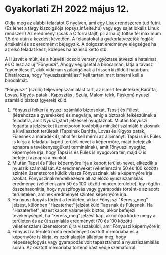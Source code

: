 # Gyakorlati ZH 2022 május 12.

Oldja meg az alábbi feladatot C nyelven, ami egy Linux rendszeren tud futni. (Ez lehet a tárgy  kiszolgálója (opsys.inf.elte.hu) vagy egy saját lokális Linux rendszer!) Az eredményt (csak a C forrásfájlt, pl: alma.c) töltse fel maximum 1.5 óra után a kezdést követően. A feladatokat a gyakorlatvezetők fogják értékelni és az eredményt bejegyzik. A dolgozat eredménye elégséges ha az első feladat kész, közepes ha az első kettő stb.

A Húsvét elmúlt, és a húsvéti locsoló verseny győztese átveszi a hatalmat és Ő lesz az új "Főnyuszi".  Ahogy végigsétál a birodalmán, látja a tavasz "gyümölcseit", akik vidáman szaladgálnak a frissen kizöldült határban. Elhatározza, hogy "nyusziszámlálást" kell tartani mert ismerni kell a birodalmát.

"Főnyuszi" (szülő) teljes népszámlálást tart, az ismert területekre( Barátfa, Lovas, Kígyós-patak , Káposztás , Szula, Malom telek, Páskom) nyuszi számláló biztost (gyerek) küld. 

1. Főnyuszi felkéri a nyuszi számláló biztosokat, Tapsit és Fülest (létrehozza a gyerekeket) és megvárja, amíg a biztosok felkészülnek a feladatra, amit Nyuszi_start jelzéssel nyugtáznak. Miután főnyuszi fogadta a jelzéseket üzenetsoron továbbítja mindkét számláló biztosnak a kiválasztott területeit (Tapsinak Barátfa, Lovas és Kígyós patak, Fülesnek a maradék 4), ahol fel kell mérni az állományt. Tapsi is és Füles is kiírja a feladatul kapott terület-nevet a képernyőre, majd befejezik aznapra a tevékenységüket( terminálnak), amit Főnyuszi nyugtáz, képernyőre írja, hogy Tapsi is és Füles is nyugovóra tér, majd Ő is befejezi aznapra a munkát.
2. Miután Tapsi és Füles képernyőre írja a kapott terület-nevet, elkezdik a nyuszik számlálását.  Az eredményeket (véletlenszám 50 és 100 között) szintén üzenetsoron küldik vissza Főnyuszinak, aki a képernyőre írja azokat.  Főnyuszinak rendelkezésre áll az előző nyusziszámlálás eredménye (véletlenszám 50 és 100 között minden területre), így rögtön összehasonlítja, hogy nyuszifogyás vagy gyarapodás történt-e az adott területeken,  aminek eredményét szintén képernyőre írja.
3. Ha nyuszifogyás történt a területen,  akkor Főnyuszi "Keress_meg" jelzést, különben "Hazaterhet" jelzést küld Tapsinak és Fülesnek. Ha "Hazaterhet" jelzést kapott valamelyik biztos, akkor befejezi tevékenységét, ha "Keress_meg" jelzést kap, akkor újra körbe megy a területen és az új számlálás eredményét (70 és 100 közötti véletlenszám) üzenetsoron újra visszaküldi, amit Főnyuszi képernyőre ír.
4. Főnyuszi a  területi minta eredményeit osztott memóriába és a képernyőre is kiírja,  és ezek alapján állapítsa meg, hogy  népességfogyás vagy gyarapodás volt tapasztalható a nyusziszámlálás során.  Az osztott memóriába történő írást védje szemaforral.
